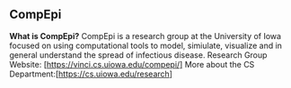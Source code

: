 ## CompEpi
__What is CompEpi?__
CompEpi is a research group at the University of Iowa focused on using computational tools to model, simiulate, visualize and in general understand the spread of infectious disease. 
Research Group Website: [https://vinci.cs.uiowa.edu/compepi/]
More about the CS Department:[https://cs.uiowa.edu/research]
